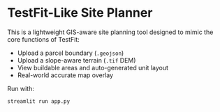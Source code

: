 # TestFit-Like Site Planner

This is a lightweight GIS-aware site planning tool designed to mimic the core functions of TestFit:

- Upload a parcel boundary (`.geojson`)
- Upload a slope-aware terrain (`.tif` DEM)
- View buildable areas and auto-generated unit layout
- Real-world accurate map overlay

Run with:
```bash
streamlit run app.py
```
